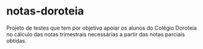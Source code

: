# notas-doroteia
Projeto de testes que tem por objetivo apoiar os alunos do Colégio Doroteia no cálculo das notas trimestrais necessárias a partir das notas parciais obtidas.
